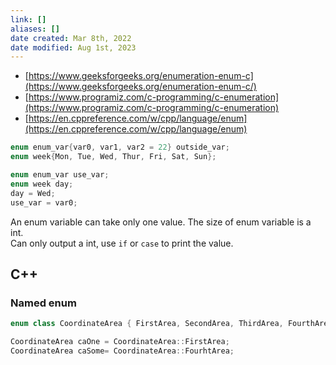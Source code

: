 ```yaml
---
link: []
aliases: []
date created: Mar 8th, 2022
date modified: Aug 1st, 2023
---
```

- [https://www.geeksforgeeks.org/enumeration-enum-c](https://www.geeksforgeeks.org/enumeration-enum-c/)  
- [https://www.programiz.com/c-programming/c-enumeration](https://www.programiz.com/c-programming/c-enumeration)  
- [https://en.cppreference.com/w/cpp/language/enum](https://en.cppreference.com/w/cpp/language/enum)

```cpp
enum enum_var{var0, var1, var2 = 22} outside_var;
enum week{Mon, Tue, Wed, Thur, Fri, Sat, Sun};

enum enum_var use_var;
enum week day;
day = Wed;
use_var = var0;
```

An enum variable can take only one value. The size of enum variable is a int.  
Can only output a int, use `if` or `case` to print the value.

## C++

### Named enum
```cpp
enum class CoordinateArea { FirstArea, SecondArea, ThirdArea, FourthArea};

CoordinateArea caOne = CoordinateArea::FirstArea;
CoordinateArea caSome= CoordinateArea::FourhtArea;
```
